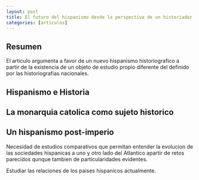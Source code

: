 ```yaml
---
layout: post
title: El futuro del hispanismo desde la perspectiva de un historiador
categories: [articulos]
---
```


<!--more-->

## Resumen

El articulo argumenta a favor de un nuevo hispanismo historiografico a partir de la existencia de un  objeto de estudio propio diferente del definido por las historiografias nacionales.

## Hispanismo e Historia

## La monarquia catolica como sujeto historico

## Un hispanismo post-imperio

Necesidad de estudios comparativos que permitan entender la evolucion de las sociedades hispanicas a uno y otro lado del Atlantico apartir de retos parecidos qunque tambien de particularidades evidentes.

Estudiar las relaciones de los paises hispanicos actualmente.

